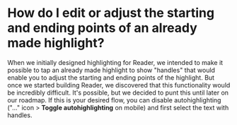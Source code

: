 # How do I edit or adjust the starting and ending points of an already made highlight?

When we initially designed highlighting for Reader, we intended to make it possible to tap an already made highlight to show "handles" that would enable you to adjust the starting and ending points of the highlight. But once we started building Reader, we discovered that this functionality would be incredibly difficult. It's possible, but we decided to punt this until later on our roadmap. If this is your desired flow, you can disable autohighlighting ("..." icon > **Toggle autohighlighting** on mobile) and first select the text with handles.
